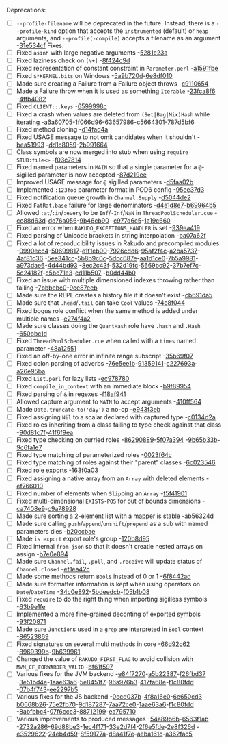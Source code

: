  Deprecations:
 * [ ] `--profile-filename` will be deprecated in the future. Instead, there
        is a `--profile-kind` option that accepts the `instrumented` (default)
        or `heap` arguments, and `--profile(-compile)` accepts a filename as an
        argument -[31e534cf](https://github.com/rakudo/rakudo/commit/31e534cf)  Fixes:
 * [ ] Fixed `asinh` with large negative arguments -[5281c23a](https://github.com/rakudo/rakudo/commit/5281c23a)
 * [ ] Fixed laziness check on `[\+]` -[8f424c9d](https://github.com/rakudo/rakudo/commit/8f424c9d)
 * [ ] Fixed representation of constant constraint in `Parameter.perl` -[a1591fbe](https://github.com/rakudo/rakudo/commit/a1591fbe)
 * [ ] Fixed `$*KERNEL.bits` on Windows -[5a9b720d](https://github.com/rakudo/rakudo/commit/5a9b720d)-[6e8df010](https://github.com/rakudo/rakudo/commit/6e8df010)
 * [ ] Made sure creating a Failure from a Failure object throws -[c9110654](https://github.com/rakudo/rakudo/commit/c9110654)
 * [ ] Made a Failure throw when it is used as something `Iterable` -[23fca8f6](https://github.com/rakudo/rakudo/commit/23fca8f6)
        -[4ffb4082](https://github.com/rakudo/rakudo/commit/4ffb4082)
 * [ ] Fixed `CLIENT::.keys` -[6599998c](https://github.com/rakudo/rakudo/commit/6599998c)
 * [ ] Fixed a crash when values are deleted from `(Set|Bag|Mix)Hash` while
        iterating -[a6a60705](https://github.com/rakudo/rakudo/commit/a6a60705)-[1f066d96](https://github.com/rakudo/rakudo/commit/1f066d96)-[63657986](https://github.com/rakudo/rakudo/commit/63657986)-[c5664301](https://github.com/rakudo/rakudo/commit/c5664301)-[787d5bf6](https://github.com/rakudo/rakudo/commit/787d5bf6)
 * [ ] Fixed method cloning -[d14fad4a](https://github.com/rakudo/rakudo/commit/d14fad4a)
 * [ ] Fixed USAGE message to not omit candidates when it shouldn't -[bea51993](https://github.com/rakudo/rakudo/commit/bea51993)
        -[dd1c8059](https://github.com/rakudo/rakudo/commit/dd1c8059)-[2b991664](https://github.com/rakudo/rakudo/commit/2b991664)
 * [ ] Class symbols are now merged into stub when
        using `require STUB:file<>` -[f03c7814](https://github.com/rakudo/rakudo/commit/f03c7814)
 * [ ] Fixed named parameters in `MAIN` so that a single parameter for a
        `@`-sigilled parameter is now accepted -[87d219ee](https://github.com/rakudo/rakudo/commit/87d219ee)
 * [ ] Improved USAGE message for `@` sigilled parameters -[d5faa02b](https://github.com/rakudo/rakudo/commit/d5faa02b)
 * [ ] Implemented `:123foo` parameter format in POD6 config -[95ce37d3](https://github.com/rakudo/rakudo/commit/95ce37d3)
 * [ ] Fixed notification queue growth in `Channel.Supply` -[d5044de2](https://github.com/rakudo/rakudo/commit/d5044de2)
 * [ ] Fixed `FatRat.base` failure for large denominators -[d4e1d8e7](https://github.com/rakudo/rakudo/commit/d4e1d8e7)-[b69964b5](https://github.com/rakudo/rakudo/commit/b69964b5)
 * [ ] Allowed `:at`/`:in`/`:every` to be `Inf`/`-Inf`/`NaN`
        in `ThreadPoolScheduler.cue` -[cc88d63d](https://github.com/rakudo/rakudo/commit/cc88d63d)-[de76a056](https://github.com/rakudo/rakudo/commit/de76a056)-[9b46cb90](https://github.com/rakudo/rakudo/commit/9b46cb90)
        -[c977d6c5](https://github.com/rakudo/rakudo/commit/c977d6c5)-[1a19c660](https://github.com/rakudo/rakudo/commit/1a19c660)
 * [ ] Fixed an error when `RAKUDO_EXCEPTIONS_HANDLER` is set -[939ea419](https://github.com/rakudo/rakudo/commit/939ea419)
 * [ ] Fixed parsing of Unicode brackets in string interpolation -[ba07a62f](https://github.com/rakudo/rakudo/commit/ba07a62f)
 * [ ] Fixed a lot of reproducibility issues in Rakudo and precompiled modules
        -[0990ecc4](https://github.com/rakudo/rakudo/commit/0990ecc4)-[50699817](https://github.com/rakudo/rakudo/commit/50699817)-[e1f1eb00](https://github.com/rakudo/rakudo/commit/e1f1eb00)-[7926cdd6](https://github.com/rakudo/rakudo/commit/7926cdd6)-[95af2f4c](https://github.com/rakudo/rakudo/commit/95af2f4c)-[a2ba5737](https://github.com/rakudo/rakudo/commit/a2ba5737)-[4af81c36](https://github.com/rakudo/rakudo/commit/4af81c36)
        -[5ee341cc](https://github.com/rakudo/rakudo/commit/5ee341cc)-[5b8b9c0c](https://github.com/rakudo/rakudo/commit/5b8b9c0c)-[5dcc687e](https://github.com/rakudo/rakudo/commit/5dcc687e)-[aa1d1ce0](https://github.com/rakudo/rakudo/commit/aa1d1ce0)-[7b5a9981](https://github.com/rakudo/rakudo/commit/7b5a9981)-[a973dae6](https://github.com/rakudo/rakudo/commit/a973dae6)-[4d44bd93](https://github.com/rakudo/rakudo/commit/4d44bd93)
        -[8ec2c43f](https://github.com/rakudo/rakudo/commit/8ec2c43f)-[532d19fc](https://github.com/rakudo/rakudo/commit/532d19fc)-[5669bc92](https://github.com/rakudo/rakudo/commit/5669bc92)-[37b7ef7c](https://github.com/rakudo/rakudo/commit/37b7ef7c)-[5c24182f](https://github.com/rakudo/rakudo/commit/5c24182f)-[c5bc71e3](https://github.com/rakudo/rakudo/commit/c5bc71e3)-[cd11b507](https://github.com/rakudo/rakudo/commit/cd11b507)
        -[b0dd44b0](https://github.com/rakudo/rakudo/commit/b0dd44b0)
 * [ ] Fixed an issue with multiple dimensioned indexes throwing rather than
        failing -[7bbbebc0](https://github.com/rakudo/rakudo/commit/7bbbebc0)-[9ce87eeb](https://github.com/rakudo/rakudo/commit/9ce87eeb)
 * [ ] Made sure the REPL creates a history file if it doesn't exist -[cb691da5](https://github.com/rakudo/rakudo/commit/cb691da5)
 * [ ] Made sure that `.head`/`.tail` can take `Cool` values -[74c8f044](https://github.com/rakudo/rakudo/commit/74c8f044)
 * [ ] Fixed bogus role conflict when the same method is added under
        multiple names -[e274f4a2](https://github.com/rakudo/rakudo/commit/e274f4a2)
 * [ ] Made sure classes doing the `QuantHash` role have `.hash` and
        `.Hash` -[650bbc1d](https://github.com/rakudo/rakudo/commit/650bbc1d)
 * [ ] Fixed `ThreadPoolScheduler.cue` when called with a `times` named
        parameter -[48a12551](https://github.com/rakudo/rakudo/commit/48a12551)
 * [ ] Fixed an off-by-one error in infinite range subscript -[35b69f07](https://github.com/rakudo/rakudo/commit/35b69f07)
 * [ ] Fixed colon parsing of adverbs -[76e5ee1b](https://github.com/rakudo/rakudo/commit/76e5ee1b)-[91359141](https://github.com/rakudo/rakudo/commit/91359141)-[c227693a](https://github.com/rakudo/rakudo/commit/c227693a)-[a26e95ba](https://github.com/rakudo/rakudo/commit/a26e95ba)
 * [ ] Fixed `List.perl` for lazy lists -[ec978780](https://github.com/rakudo/rakudo/commit/ec978780)
 * [ ] Fixed `compile_in_context` with an immediate block -[b9f89954](https://github.com/rakudo/rakudo/commit/b9f89954)
 * [ ] Fixed parsing of `&` in regexes -[f18af941](https://github.com/rakudo/rakudo/commit/f18af941)
 * [ ] Allowed capture argument to `MAIN` to accept arguments -[410ff564](https://github.com/rakudo/rakudo/commit/410ff564)
 * [ ] Made `Date.truncate-to('day')` a no-op -[e943f3eb](https://github.com/rakudo/rakudo/commit/e943f3eb)
 * [ ] Fixed assigning `Nil` to a scalar declared with captured type -[c0134d2a](https://github.com/rakudo/rakudo/commit/c0134d2a)
 * [ ] Fixed roles inheriting from a class failing to type check against
        that class -[90d81c7f](https://github.com/rakudo/rakudo/commit/90d81c7f)-[41f6f9ea](https://github.com/rakudo/rakudo/commit/41f6f9ea)
 * [ ] Fixed type checking on curried roles -[86290889](https://github.com/rakudo/rakudo/commit/86290889)-[5f07a394](https://github.com/rakudo/rakudo/commit/5f07a394)
        -[9b65b33b](https://github.com/rakudo/rakudo/commit/9b65b33b)-[9c6fa1e7](https://github.com/rakudo/rakudo/commit/9c6fa1e7)
 * [ ] Fixed type matching of parameterized roles -[0023f64c](https://github.com/rakudo/rakudo/commit/0023f64c)
 * [ ] Fixed type matching of roles against their "parent" classes -[6c023546](https://github.com/rakudo/rakudo/commit/6c023546)
 * [ ] Fixed role exports -[163f0a03](https://github.com/rakudo/rakudo/commit/163f0a03)
 * [ ] Fixed assigning a native array from an `Array` with deleted
        elements -[ef766010](https://github.com/rakudo/rakudo/commit/ef766010)
 * [ ] Fixed number of elements when `Slip`ping an `Array` -[f5f41901](https://github.com/rakudo/rakudo/commit/f5f41901)
 * [ ] Fixed multi-dimensional `EXISTS-POS` for out of bounds
        dimensions -[ca7408e9](https://github.com/rakudo/rakudo/commit/ca7408e9)-[c9a78928](https://github.com/rakudo/rakudo/commit/c9a78928)
 * [ ] Made sure sorting a 2-element list with a mapper is stable -[ab56324d](https://github.com/rakudo/rakudo/commit/ab56324d)
 * [ ] Made sure calling `push`/`append`/`unshift`/`prepend` as a sub with
        named parameters dies -[b20ccbae](https://github.com/rakudo/rakudo/commit/b20ccbae)
 * [ ] Made `is export` export role's group -[120b8d95](https://github.com/rakudo/rakudo/commit/120b8d95)
 * [ ] Fixed internal `from-json` so that it doesn't creatie nested arrays
        on assign -[b7e0e894](https://github.com/rakudo/rakudo/commit/b7e0e894)
 * [ ] Made sure `Channel.fail`, `.poll`, and `.receive` will update status
        of `Channel.closed` -[ef1ea42c](https://github.com/rakudo/rakudo/commit/ef1ea42c)
 * [ ] Made some methods return `Bool`s instead of 0 or 1 -[6f8442ad](https://github.com/rakudo/rakudo/commit/6f8442ad)
 * [ ] Made sure formatter information is kept when using operators
        on `Date`/`DateTime` -[34c0e892](https://github.com/rakudo/rakudo/commit/34c0e892)-[5bdeedcb](https://github.com/rakudo/rakudo/commit/5bdeedcb)-[f05b1b08](https://github.com/rakudo/rakudo/commit/f05b1b08)
 * [ ] Fixed `require` to do the right thing when importing sigilless
        symbols -[63b9e1fe](https://github.com/rakudo/rakudo/commit/63b9e1fe)
 * [ ] Implemented a more fine-grained deconting of exported symbols -[93f20871](https://github.com/rakudo/rakudo/commit/93f20871)
 * [ ] Made sure `Junction`s used in a `grep` are interpreted in `Bool`
        context -[86523869](https://github.com/rakudo/rakudo/commit/86523869)
 * [ ] Fixed signatures on several multi methods in core -[66d92c62](https://github.com/rakudo/rakudo/commit/66d92c62)
        -[8969399b](https://github.com/rakudo/rakudo/commit/8969399b)-[9b639961](https://github.com/rakudo/rakudo/commit/9b639961)
 * [ ] Changed the value of `RAKUDO_FIRST_FLAG` to avoid collision
        with `MVM_CF_FORWARDER_VALID` -[bf61f597](https://github.com/rakudo/rakudo/commit/bf61f597)
 * [ ] Various fixes for the JVM backend -[e84f7270](https://github.com/rakudo/rakudo/commit/e84f7270)-[a5b22387](https://github.com/rakudo/rakudo/commit/a5b22387)-[f26fbd37](https://github.com/rakudo/rakudo/commit/f26fbd37)
        -[3e51bd4e](https://github.com/rakudo/rakudo/commit/3e51bd4e)-[1aae63a6](https://github.com/rakudo/rakudo/commit/1aae63a6)-[5e8451f7](https://github.com/rakudo/rakudo/commit/5e8451f7)-[96a976b3](https://github.com/rakudo/rakudo/commit/96a976b3)-[417fa68e](https://github.com/rakudo/rakudo/commit/417fa68e)-[f1c80fdd](https://github.com/rakudo/rakudo/commit/f1c80fdd)
        -[07b4f743](https://github.com/rakudo/rakudo/commit/07b4f743)-[ee2297b5](https://github.com/rakudo/rakudo/commit/ee2297b5)
 * [ ] Various fixes for the JS backend -[0ecd037b](https://github.com/rakudo/rakudo/commit/0ecd037b)-[4f8a16e0](https://github.com/rakudo/rakudo/commit/4f8a16e0)-[6e650cd3](https://github.com/rakudo/rakudo/commit/6e650cd3)
        -[b0668b26](https://github.com/rakudo/rakudo/commit/b0668b26)-[75e2fb70](https://github.com/rakudo/rakudo/commit/75e2fb70)-[9d187287](https://github.com/rakudo/rakudo/commit/9d187287)-[7aa72ce0](https://github.com/rakudo/rakudo/commit/7aa72ce0)-[1aae63a6](https://github.com/rakudo/rakudo/commit/1aae63a6)-[f1c80fdd](https://github.com/rakudo/rakudo/commit/f1c80fdd)
        -[8abfbbc4](https://github.com/rakudo/rakudo/commit/8abfbbc4)-[07f6ccc3](https://github.com/rakudo/rakudo/commit/07f6ccc3)-[88712199](https://github.com/rakudo/rakudo/commit/88712199)-[ea795710](https://github.com/rakudo/rakudo/commit/ea795710)
 * [ ] Various improvements to produced messages -[54a89b6b](https://github.com/rakudo/rakudo/commit/54a89b6b)-[6563f1ab](https://github.com/rakudo/rakudo/commit/6563f1ab)
        -[2732a286](https://github.com/rakudo/rakudo/commit/2732a286)-[69d88be3](https://github.com/rakudo/rakudo/commit/69d88be3)-[1ec4f171](https://github.com/rakudo/rakudo/commit/1ec4f171)-[33e2d7f4](https://github.com/rakudo/rakudo/commit/33e2d7f4)-[2f6e5fde](https://github.com/rakudo/rakudo/commit/2f6e5fde)-[2e8f326d](https://github.com/rakudo/rakudo/commit/2e8f326d)
        -[e3529622](https://github.com/rakudo/rakudo/commit/e3529622)-[24eb4d59](https://github.com/rakudo/rakudo/commit/24eb4d59)-[8f59177a](https://github.com/rakudo/rakudo/commit/8f59177a)-[d8a41f7e](https://github.com/rakudo/rakudo/commit/d8a41f7e)-[aeba161c](https://github.com/rakudo/rakudo/commit/aeba161c)-[a362fac5](https://github.com/rakudo/rakudo/commit/a362fac5)